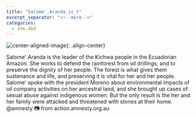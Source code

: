 ```yaml
---
title: "Salome'_Aranda_is_t"
excerpt_separator: "<!--more-->"
categories:
  - she.dbd
---
```



![center-aligned-image](https://cdn.pixabay.com/photo/2020/10/26/16/56/man-5687861_1280.png){: .align-center}


Salome' Aranda is the leader of the Kichwa people in the Ecuadorian Amazon. She works to defend the rainforest from oil drillings, and to preserve the dignity of her people. The forest is what gives them sustenance and life, and preserving it is vital for her and her people. Salome' spoke with the president Moreno about environmental impacts of oil company activities on her ancestral land, and she brought up cases of sexual abuse against indigenous women. But the only result is the her and her family were attacked and threatened with stones at their home. ⁠
⁠
@amnesty⁠
📷 from action.amnesty.org.au⁠

